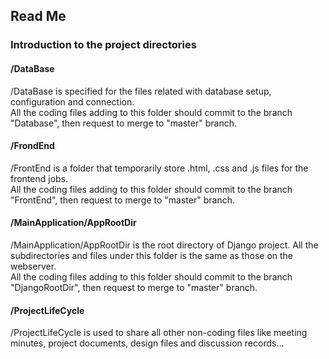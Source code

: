 ## Read Me ##

### Introduction to the project directories ###

#### /DataBase ####
/DataBase is specified for the files related with database setup, configuration and connection.  
All the coding files adding to this folder should commit to the branch "Database", then request to merge to "master" branch. 

#### /FrondEnd ####
/FrontEnd is a folder that temporarily store .html, .css and .js files for the frontend jobs.  
All the coding files adding to this folder should commit to the branch "FrontEnd", then request to merge to "master" branch. 

#### /MainApplication/AppRootDir ####
/MainApplication/AppRootDir is the root directory of Django project. All the subdirectories and files under this folder is the same as those on the webserver.  
All the coding files adding to this folder should commit to the branch "DjangoRootDir", then request to merge to "master" branch.  

#### /ProjectLifeCycle ####
/ProjectLifeCycle is used to share all other non-coding files like meeting minutes, project documents, design files and discussion records...  
